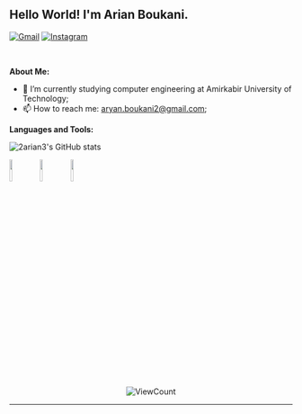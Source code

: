 ## Hello World! I'm Arian Boukani.

[![Gmail](https://img.shields.io/badge/-Gmail-c14438?style=flat&logo=Gmail&logoColor=white)](mailto:aryan.boukani2@gmail.com)
[![Instagram](https://img.shields.io/badge/-Instagram-c13584?style=flat&labelColor=c13584&logo=instagram&logoColor=white)](https://www.instagram.com/2arian3/)

&nbsp;

**About Me:**

- 🌱 I’m currently studying computer engineering at Amirkabir University of Technology; 
- 📫 How to reach me: aryan.boukani2@gmail.com;

**Languages and Tools:** 

![2arian3's GitHub stats](https://github-readme-stats.vercel.app/api?username=2arian3&show_icons=true&hide_border=false&theme=tokyonight)

<p>
  <code><img width="10%" src="https://www.vectorlogo.zone/logos/angular/angular-ar21.svg"></code>
  <code><img width="10%" src="https://www.vectorlogo.zone/logos/reactjs/reactjs-ar21.svg"></code>
  <code><img width="10%" src="https://www.vectorlogo.zone/logos/python/python-ar21.svg"></code>
</p>

<p align="center">
  <img alt="ViewCount" src="https://views.whatilearened.today/views/github/2arian3/2arian3.svg" />
</p>

---
